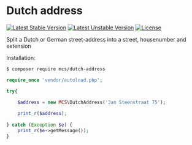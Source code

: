 # Dutch address
[![Latest Stable Version](https://poser.pugx.org/mcs/dutch-address/v/stable)](https://packagist.org/packages/mcs/dutch-address) [![Latest Unstable Version](https://poser.pugx.org/mcs/dutch-address/v/unstable)](https://packagist.org/packages/mcs/dutch-address) [![License](https://poser.pugx.org/mcs/dutch-address/license)](https://packagist.org/packages/mcs/dutch-address)

Split a Dutch or German street-address into a street, housenumber and extension

Installation:
```bash
$ composer require mcs/dutch-address
```

```php
require_once 'vendor/autoload.php';

try{

    $address = new MCS\DutchAddress('Jan Steenstraat 75');
    
    print_r($address);
        
} catch (Exception $e) {
    print_r($e->getMessage());    
}
```
